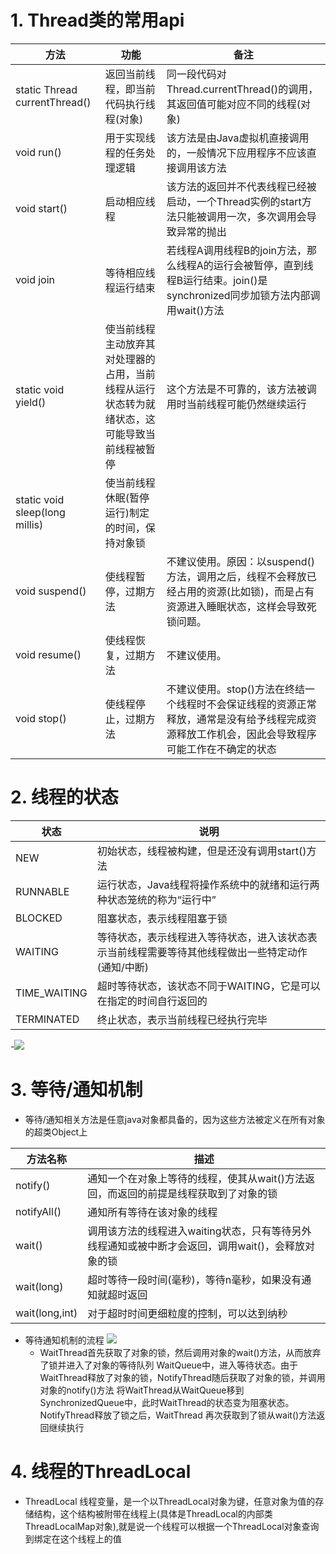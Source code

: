 # 1. Thread类的常用api
方法 | 功能 | 备注
---|---|---
static Thread currentThread() |返回当前线程，即当前代码执行线程(对象)|同一段代码对Thread.currentThread()的调用，其返回值可能对应不同的线程(对象)
void run() | 用于实现线程的任务处理逻辑| 该方法是由Java虚拟机直接调用的，一般情况下应用程序不应该直接调用该方法
void start() | 启动相应线程| 该方法的返回并不代表线程已经被启动，一个Thread实例的start方法只能被调用一次，多次调用会导致异常的抛出
void join | 等待相应线程运行结束| 若线程A调用线程B的join方法，那么线程A的运行会被暂停，直到线程B运行结束。join()是synchronized同步加锁方法内部调用wait()方法
static void yield()| 使当前线程主动放弃其对处理器的占用，当前线程从运行状态转为就绪状态，这可能导致当前线程被暂停| 这个方法是不可靠的，该方法被调用时当前线程可能仍然继续运行
static void sleep(long millis)|使当前线程休眠(暂停运行)制定的时间，保持对象锁|
void suspend()|使线程暂停，过期方法|不建议使用。原因：以suspend()方法，调用之后，线程不会释放已经占用的资源(比如锁)，而是占有资源进入睡眠状态，这样会导致死锁问题。
void resume()|使线程恢复，过期方法|不建议使用。
void stop()|使线程停止，过期方法|不建议使用。stop()方法在终结一个线程时不会保证线程的资源正常释放，通常是没有给予线程完成资源释放工作机会，因此会导致程序可能工作在不确定的状态
# 2. 线程的状态
状态 | 说明
---|---
NEW | 初始状态，线程被构建，但是还没有调用start()方法
RUNNABLE|运行状态，Java线程将操作系统中的就绪和运行两种状态笼统的称为“运行中”
BLOCKED|阻塞状态，表示线程阻塞于锁
WAITING|等待状态，表示线程进入等待状态，进入该状态表示当前线程需要等待其他线程做出一些特定动作(通知/中断)
TIME_WAITING| 超时等待状态，该状态不同于WAITING，它是可以在指定的时间自行返回的
TERMINATED| 终止状态，表示当前线程已经执行完毕
-![](https://i.loli.net/2021/02/17/BukVKw8ylULXHGr.png)
# 3. 等待/通知机制
- 等待/通知相关方法是任意java对象都具备的，因为这些方法被定义在所有对象的超类Object上

方法名称 | 描述
---|---
notify()|通知一个在对象上等待的线程，使其从wait()方法返回，而返回的前提是线程获取到了对象的锁
notifyAll()|通知所有等待在该对象的线程
wait()|调用该方法的线程进入waiting状态，只有等待另外线程通知或被中断才会返回，调用wait()，会释放对象的锁
wait(long)|超时等待一段时间(毫秒)，等待n毫秒，如果没有通知就超时返回
wait(long,int)|对于超时时间更细粒度的控制，可以达到纳秒
- 等待通知机制的流程
![](https://i.loli.net/2021/02/17/4DIZkfRmYLX6baJ.png)
    - WaitThread首先获取了对象的锁，然后调用对象的wait()方法，从而放弃了锁并进入了对象的等待队列
    WaitQueue中，进入等待状态。由于WaitThread释放了对象的锁，NotifyThread随后获取了对象的锁，并调用对象的notify()方法
    将WaitThread从WaitQueue移到SynchronizedQueue中，此时WaitThread的状态变为阻塞状态。NotifyThread释放了锁之后，WaitThread
    再次获取到了锁从wait()方法返回继续执行

# 4. 线程的ThreadLocal
- ThreadLocal 线程变量，是一个以ThreadLocal对象为键，任意对象为值的存储结构，这个结构被附带在线程上(具体是ThreadLocal的内部类ThreadLocalMap对象),就是说一个线程可以根据一个ThreadLocal对象查询到绑定在这个线程上的值
